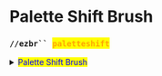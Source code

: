 # Palette Shift Brush

### `//ezbr`` `<mark style="color:orange;">`paletteshift`</mark>

<details>

<summary><mark style="color:blue;">Palette Shift Brush</mark></summary>

**`//ezbr paletteshift`` `**<mark style="color:orange;">**`<palette>`**</mark> <mark style="color:orange;">**`[radius]`**</mark> <mark style="color:orange;">**`[shift]`**</mark>

Replaces blocks matching the palette with palette blocks shifted along by the given amount.\
For example, a shift value of 2 will replace any instances of the first palette block with the third.

* <mark style="color:orange;">**Palette**</mark>: Specifies the block pattern for the gradient.
* <mark style="color:orange;">**Radius**</mark> (Default: 8): Sets the radius of the brush.
* <mark style="color:orange;">**Shift**</mark> (Default: 1): The amount by which to shift blocks within palette

Tip: Right-clicking and left-clicking shift into opposite "directions".

</details>
